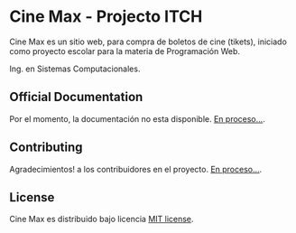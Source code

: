 # Cine Max - Projecto ITCH

Cine Max es un sitio web, para compra de boletos de cine (tikets), iniciado como proyecto escolar para la materia de Programación Web.

Ing. en Sistemas Computacionales.

## Official Documentation

Por el momento, la documentación no esta disponible. [En proceso...]().

## Contributing

Agradecimientos! a los contribuidores en el proyecto. [En proceso...]().

## License

Cine Max es distribuido bajo licencia [MIT license](http://opensource.org/licenses/MIT).

